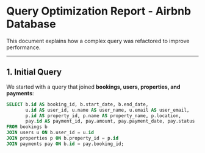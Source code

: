 # Query Optimization Report - Airbnb Database

This document explains how a complex query was refactored to improve performance.

---

## 1. Initial Query
We started with a query that joined **bookings, users, properties, and payments**:

```sql
SELECT b.id AS booking_id, b.start_date, b.end_date,
       u.id AS user_id, u.name AS user_name, u.email AS user_email,
       p.id AS property_id, p.name AS property_name, p.location,
       pay.id AS payment_id, pay.amount, pay.payment_date, pay.status
FROM bookings b
JOIN users u ON b.user_id = u.id
JOIN properties p ON b.property_id = p.id
JOIN payments pay ON b.id = pay.booking_id;

